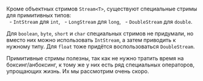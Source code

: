 Кроме объектных стримов `Stream<T>`, существуют специальные стримы для примитивных типов:  
  - `IntStream` для `int`, 
  - `LongStream` для `long`, 
  - `DoubleStream` для `double`. 
  
Для `boolean`, `byte`, `short` и `char` специальных стримов не придумали, но вместо них можно использовать `IntStream`, а затем приводить к нужному типу. Для `float` тоже придётся воспользоваться `DoubleStream`.  
  
Примитивные стримы полезны, так как не нужно тратить время на боксинг/анбоксинг, к тому же у них есть ряд специальных операторов, упрощающих жизнь. Их мы рассмотрим очень скоро.